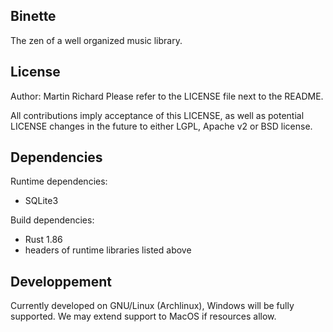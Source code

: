 Binette
-------

The zen of a well organized music library.

License
-------

Author: Martin Richard
Please refer to the LICENSE file next to the README.

All contributions imply acceptance of this LICENSE, as well as potential
LICENSE changes in the future to either LGPL, Apache v2 or BSD license.

Dependencies
------------

Runtime dependencies:

* SQLite3

Build dependencies:

* Rust 1.86
* headers of runtime libraries listed above

Developpement
-------------

Currently developed on GNU/Linux (Archlinux), Windows will be fully supported.
We may extend support to MacOS if resources allow.